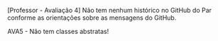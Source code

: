 [Professor - Avaliação 4] Não tem nenhum histórico no GitHub do Par conforme as orientações sobre as mensagens do GitHub.

AVA5 - Não tem classes abstratas!
